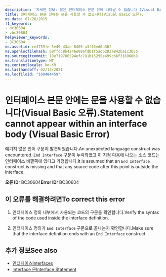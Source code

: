 ```yaml
---
description: '자세한 정보: 문은 인터페이스 본문 안에 나타날 수 없습니다 (Visual Basic 오류).'
title: 인터페이스 본문 안에는 문을 사용할 수 없습니다(Visual Basic 오류).
ms.date: 07/20/2015
f1_keywords:
- bc30604
- vbc30604
helpviewer_keywords:
- BC30604
ms.assetid: ce4759fe-5e49-43ad-8405-a3f46ed0a36f
ms.openlocfilehash: 69ffcc8b4246e08afdb1f5adb283a842ba1c3b5b
ms.sourcegitcommit: 10e719780594efc781b15295e499c66f316068b8
ms.translationtype: MT
ms.contentlocale: ko-KR
ms.lasthandoff: 02/14/2021
ms.locfileid: "100484459"
---
```

# <a name="statement-cannot-appear-within-an-interface-body-visual-basic-error"></a><span data-ttu-id="1b72c-103">인터페이스 본문 안에는 문을 사용할 수 없습니다(Visual Basic 오류).</span><span class="sxs-lookup"><span data-stu-id="1b72c-103">Statement cannot appear within an interface body (Visual Basic Error)</span></span>

<span data-ttu-id="1b72c-104">예기치 않은 언어 구문이 발견되었습니다.</span><span class="sxs-lookup"><span data-stu-id="1b72c-104">An unexpected language construct was encountered.</span></span> <span data-ttu-id="1b72c-105">`End Interface` 구문이 누락되었고 이 지점 다음에 나오는 소스 코드는 인터페이스 바깥쪽에 있다고 가정합니다.</span><span class="sxs-lookup"><span data-stu-id="1b72c-105">It is assumed that an `End Interface` construct is missing and that any source code after this point is outside the interface.</span></span>  
  
 <span data-ttu-id="1b72c-106">**오류 ID:** BC30604</span><span class="sxs-lookup"><span data-stu-id="1b72c-106">**Error ID:** BC30604</span></span>  
  
## <a name="to-correct-this-error"></a><span data-ttu-id="1b72c-107">이 오류를 해결하려면</span><span class="sxs-lookup"><span data-stu-id="1b72c-107">To correct this error</span></span>  
  
1. <span data-ttu-id="1b72c-108">인터페이스 정의 내부에서 사용되는 코드의 구문을 확인합니다.</span><span class="sxs-lookup"><span data-stu-id="1b72c-108">Verify the syntax of the code used inside the interface definition.</span></span>  
  
2. <span data-ttu-id="1b72c-109">인터페이스 정의가 `End Interface` 구문으로 끝나는지 확인합니다.</span><span class="sxs-lookup"><span data-stu-id="1b72c-109">Make sure that the interface definition ends with an `End Interface` construct.</span></span>  
  
## <a name="see-also"></a><span data-ttu-id="1b72c-110">추가 정보</span><span class="sxs-lookup"><span data-stu-id="1b72c-110">See also</span></span>

- [<span data-ttu-id="1b72c-111">인터페이스</span><span class="sxs-lookup"><span data-stu-id="1b72c-111">Interfaces</span></span>](../programming-guide/language-features/interfaces/index.md)
- [<span data-ttu-id="1b72c-112">Interface 문</span><span class="sxs-lookup"><span data-stu-id="1b72c-112">Interface Statement</span></span>](../language-reference/statements/interface-statement.md)
